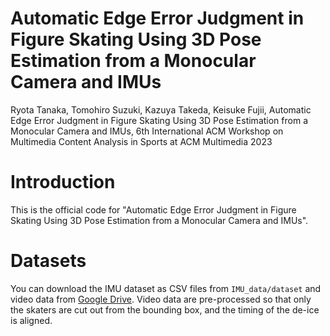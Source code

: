 # Automatic Edge Error Judgment in Figure Skating Using 3D Pose Estimation from a Monocular Camera and IMUs

Ryota Tanaka, Tomohiro Suzuki, Kazuya Takeda, Keisuke Fujii, Automatic Edge Error Judgment in Figure Skating Using 3D Pose Estimation from a Monocular Camera and IMUs, 6th International ACM Workshop on Multimedia Content Analysis in Sports at ACM Multimedia 2023

# Introduction

This is the official code for "Automatic Edge Error Judgment in Figure Skating Using 3D Pose Estimation from a Monocular Camera and IMUs".

# Datasets

You can download the IMU dataset as CSV files from `IMU_data/dataset` and video data from [Google Drive](https://drive.google.com/drive/folders/1WzERNs04uo_5xjybfKcXYOC9v8KL6Hk2?usp=drive_link).
Video data are pre-processed so that only the skaters are cut out from the bounding box, and the timing of the de-ice is aligned.
